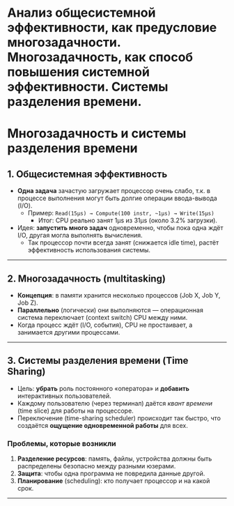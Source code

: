 # Анализ общесистемной эффективности, как предусловие многозадачности. Многозадачность, как способ повышения системной эффективности. Системы разделения времени.

# Многозадачность и системы разделения времени

## 1. Общесистемная эффективность

- **Одна задача** зачастую загружает процессор очень слабо, т.к. в процессе выполнения могут быть долгие операции ввода-вывода (I/O).
  - Пример: `Read(15µs) → Compute(100 instr, ~1µs) → Write(15µs)`  
    - Итог: CPU реально занят 1µs из 31µs (около 3.2% загрузки).
- Идея: **запустить много задач** одновременно, чтобы пока одна ждёт I/O, другая могла выполнять вычисления.  
  - Так процессор почти всегда занят (снижается idle time), растёт эффективность использования системы.

---

## 2. Многозадачность (multitasking)

- **Концепция**: в памяти хранится несколько процессов (Job X, Job Y, Job Z).  
- **Параллельно** (логически) они выполняются — операционная система переключает (context switch) CPU между ними.  
- Когда процесс ждёт (I/O, события), CPU не простаивает, а занимается другими процессами.


---

## 3. Системы разделения времени (Time Sharing)

- Цель: **убрать** роль постоянного «оператора» и **добавить** интерактивных пользователей.  
- Каждому пользователю (через терминал) даётся *квант времени* (time slice) для работы на процессоре.  
- Переключение (time-sharing scheduler) происходит так быстро, что создаётся **ощущение одновременной работы** для всех.

### Проблемы, которые возникли
1. **Разделение ресурсов**: память, файлы, устройства должны быть распределены безопасно между разными юзерами.  
2. **Защита**: чтобы одна программа не повредила данные другой.  
3. **Планирование** (scheduling): кто получает процессор и на какой срок.

---
